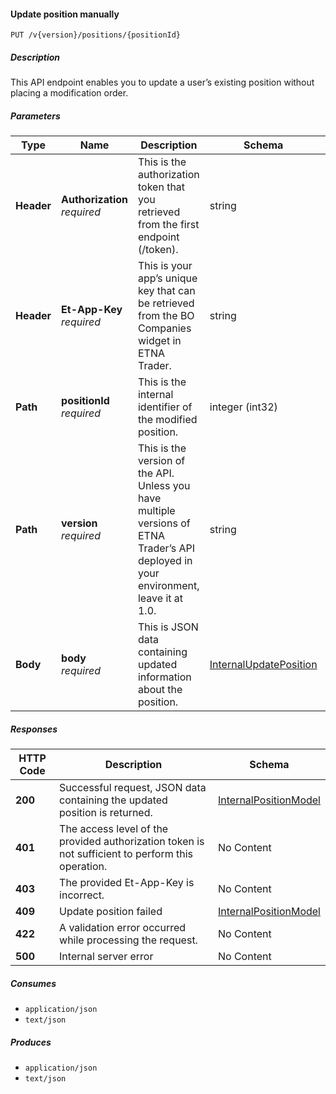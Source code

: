 
<a name="internalpositions_updateposition"></a>
#### Update position manually
```
PUT /v{version}/positions/{positionId}
```


##### Description
This API endpoint enables you to update a user’s existing position without placing a modification order.


##### Parameters

|Type|Name|Description|Schema|Default|
|---|---|---|---|---|
|**Header**|**Authorization**  <br>*required*|This is the authorization token that you retrieved from the first endpoint (/token).|string||
|**Header**|**Et-App-Key**  <br>*required*|This is your app’s unique key that can be retrieved from the BO Companies widget in ETNA Trader.|string||
|**Path**|**positionId**  <br>*required*|This is the internal identifier of the modified position.|integer (int32)||
|**Path**|**version**  <br>*required*|This is the version of the API. Unless you have multiple versions of ETNA Trader’s API deployed in your environment, leave it at 1.0.|string|`"1"`|
|**Body**|**body**  <br>*required*|This is JSON data containing updated information about the position.|[InternalUpdatePosition](#internalupdateposition)||


##### Responses

|HTTP Code|Description|Schema|
|---|---|---|
|**200**|Successful request, JSON data containing the updated position is returned.|[InternalPositionModel](#internalpositionmodel)|
|**401**|The access level of the provided authorization token is not sufficient to perform this operation.|No Content|
|**403**|The provided Et-App-Key is incorrect.|No Content|
|**409**|Update position failed|[InternalPositionModel](#internalpositionmodel)|
|**422**|A validation error occurred while processing the request.|No Content|
|**500**|Internal server error|No Content|


##### Consumes

* `application/json`
* `text/json`


##### Produces

* `application/json`
* `text/json`



